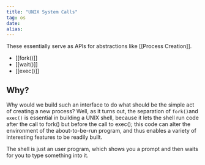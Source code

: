 ```yaml
---
title: "UNIX System Calls"
tag: os
date: 
alias:
---
```


These essentially serve as APIs for abstractions like [[Process Creation]].

- [[fork()]]
- [[wait()]]
- [[exec()]]

## Why?
Why would we build such an interface to do what should be the simple act of creating a new process? Well, as it turns out, the separation of `fork()`and `exec()` is essential in building a UNIX shell, because it lets the shell run code after the call to fork() but before the call to exec(); this code can alter the environment of the about-to-be-run program, and thus enables a variety of interesting features to be readily built.

The shell is just an user program, which shows you a prompt and then waits for you to type something into it.